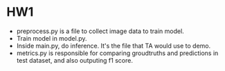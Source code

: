 # HW1
* preprocess.py is a file to collect image data to train model.
* Train model in model.py.
* Inside main.py, do inference. It's the file that TA would use to demo.
* metrics.py is responsible for comparing groudtruths and predictions in test dataset, and also outputing f1 score. 
